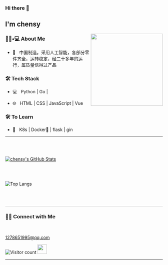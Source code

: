 ### Hi there 👋<h2> I'm chensy</h2>

<img align='right' src="https://media.giphy.com/media/M9gbBd9nbDrOTu1Mqx/giphy.gif" width="230">

<h3> 👨🏻•💻 About Me </h3>



- 🤔 &nbsp; 中国制造。采用人工智能，各部分零件齐全，运转稳定，经二十多年的运行，属质量信得过产品



<h3>🛠 Tech Stack</h3>



- 💻 &nbsp; Python | Go | 

- 🌐 &nbsp; HTML | CSS | JavaScript | Vue 

<!--

- 🛢 &nbsp; MySQL | Redis

- 🔧 &nbsp; Git | Markdown | bt | xshell

- 🖥 &nbsp; yys | dnf | lol

-->



<h3>🛠 To Learn</h3>

- 🔧 &nbsp; K8s | Docker🐳 | flask | gin

<hr>



<br/><br/>

[![chensy's GitHub Stats](https://github-readme-stats.vercel.app/api?username=chensylz&show_icons=true)](https://github.com/1278651995)

<br/>

<br/>

![Top Langs](https://github-readme-stats.vercel.app/api/top-langs/?username=1278651995&show_icons=true)

<br><br>



<hr>



<h3> 🤝🏻 Connect with Me </h3>

<br>



<p align="center">

<a href="mailto:1278651995@qq.com">1278651995@qq.com</a>

</p>





![Visitor count](https://visitor-badge.laobi.icu/badge?page_id=shivam0110.shivam0110)   <img src="https://media.giphy.com/media/dxn6fRlTIShoeBr69N/giphy.gif" width="30">





<hr>



